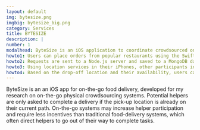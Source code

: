 ```yaml
---
layout: default
img: bytesize.png
imgbig: bytesize_big.png
category: Services
title: BYTESIZE
description: |
number: 1
modalhead: ByteSize is an iOS application to coordinate crowdsourced on-the-go food delivery. On-the-go systems aim to tap into the daily routines of people, so that they can complete deliveries with little deviation from their everyday lives. Imagine someone delivering coffee, where both the coffee shop and drop-off location are on his/her way to work. This has the potential to increase helper participation, as it involves minimmal disruption without needing to increase the incentive to participate. As peer economies and physical crowdsourcing become more prevalent in our everyday lives, on-the-go systems represent an unprecedented way to accomplish physical tasks at scale.
howto1: Users can place orders from popular restaurants using the Swift-powered front-end application.
howto2: Requests are sent to a Node.js server and saved to a MongoDB database.
howto3: Using location services in their iPhones, other participants in the system will be notified to pick up an order if they are close to the pick-up location.
howto4: Based on the drop-off location and their availability, users can decide to accept a task if it is convenient, without having to dedicate their entire day to completing inconvenient deliveries.
---
```

ByteSize is an an iOS app for on-the-go food delivery, developed for my research on on-the-go physical crowdsourcing systems. Potential helpers are only asked to complete a delivery if the pick-up location is already on their current path. On-the-go systems may increase helper participation and require less incentives than traditional food-delivery systems, which often direct helpers to go out of their way to complete tasks.
